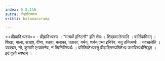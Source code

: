 ```yaml
---
index: 5.2.116
sutra: व्रीह्यादिभ्यश्च
vritti: balamanorama

---
```

<<व्रीह्यादिभ्यश्च>> - व्रीह्रादिभ्यश्च । "मत्वर्थे इनिठनौ" इति शेषः । शिखामालेत्यादि । वार्तिकमिदम् ।शिखा, माला, सञ्ज्ञा, वीणा, बडवा, बलाका, पताका, वर्मन्, शर्मन् एभ्य इनिरेव, नतु ठनित्यर्थः । यवखलेति । यवखल, नौ, कुमारी एभ्यष्ठनेव, न त्विनिरित्यर्थः । परिशिष्टेभ्यस्तु व्रीह्रादिगणपठितेभ्य उभावित्यर्थसिद्धम् । इदं वृत्तौ स्पष्टम् । 